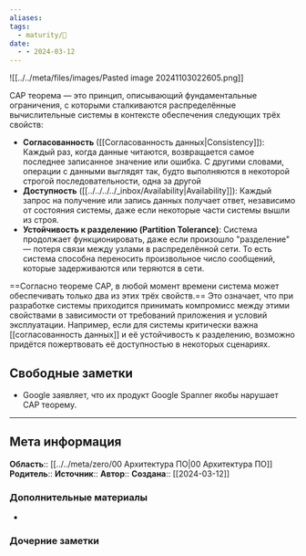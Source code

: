```yaml
---
aliases: 
tags:
  - maturity/🌱
date:
  - - 2024-03-12
---
```

![[../../meta/files/images/Pasted image 20241103022605.png]]

CAP теорема — это принцип, описывающий фундаментальные ограничения, с которыми сталкиваются распределённые вычислительные системы в контексте обеспечения следующих трёх свойств:
- **Согласованность** ([[Согласованность данных|Consistency]]): Каждый раз, когда данные читаются, возвращается самое последнее записанное значение или ошибка. С другими словами, операции с данными выглядят так, будто выполняются в некоторой строгой последовательности, одна за другой
- **Доступность** ([[../../../../_inbox/Availability|Availability]]): Каждый запрос на получение или запись данных получает ответ, независимо от состояния системы, даже если некоторые части системы вышли из строя.
- **Устойчивость к разделению (Partition Tolerance)**: Система продолжает функционировать, даже если произошло "разделение" — потеря связи между узлами в распределённой сети. То есть система способна переносить произвольное число сообщений, которые задерживаются или теряются в сети.

==Согласно теореме CAP, в любой момент времени система может обеспечивать только два из этих трёх свойств.== Это означает, что при разработке системы приходится принимать компромисс между этими свойствами в зависимости от требований приложения и условий эксплуатации. Например, если для системы критически важна [[согласованность данных]] и её устойчивость к разделению, возможно придётся пожертвовать её доступностью в некоторых сценариях.
## Свободные заметки
- Google заявляет, что их продукт Google Spanner якобы нарушает CAP теорему.
***
## Мета информация
**Область**:: [[../../meta/zero/00 Архитектура ПО|00 Архитектура ПО]]
**Родитель**:: 
**Источник**:: 
**Автор**:: 
**Создана**:: [[2024-03-12]]
### Дополнительные материалы
- 
### Дочерние заметки
<!-- QueryToSerialize: LIST FROM [[]] WHERE contains(Родитель, this.file.link) or contains(parents, this.file.link) -->

